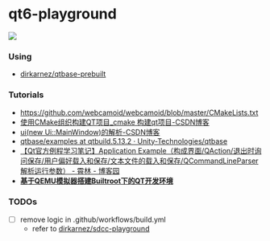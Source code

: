 qt6-playground
==============
![](https://github.com/dirkarnez/qt6-playground/actions/workflows/build.yml/badge.svg)

### Using
- [dirkarnez/qtbase-prebuilt](https://github.com/dirkarnez/qtbase-prebuilt)

### Tutorials
- https://github.com/webcamoid/webcamoid/blob/master/CMakeLists.txt
- [使用CMake组织构建QT项目_cmake 构建qt项目-CSDN博客](https://blog.csdn.net/yang1fei2/article/details/141777944)
- [ui(new Ui::MainWindow)的解析-CSDN博客](https://blog.csdn.net/sinat_31608641/article/details/130674349)
- [qtbase/examples at qtbuild.5.13.2 · Unity-Technologies/qtbase](https://github.com/Unity-Technologies/qtbase/tree/qtbuild.5.13.2/examples)
- [【Qt官方例程学习笔记】Application Example（构成界面/QAction/退出时询问保存/用户偏好载入和保存/文本文件的载入和保存/QCommandLineParser解析运行参数） - 霄林 - 博客园](https://www.cnblogs.com/pplxlee/p/11013938.html)
- [**基于QEMU模拟器搭建Builtroot下的QT开发环境**](https://www.cnblogs.com/arnoldlu/p/17250728.html)

### TODOs
- [ ] remove logic in .github/workflows/build.yml
  - refer to [dirkarnez/sdcc-playground](https://github.com/dirkarnez/sdcc-playground)
